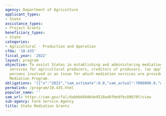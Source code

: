 ```yaml
---
agency: Department of Agriculture
applicant_types:
- State
assistance_types:
- Project Grants
beneficiary_types:
- State
categories:
- Agricultural - Production and Operation
cfda: '10.435'
fiscal_year: '2022'
layout: program
objective: To assist States in establishing and administering mediation programs and
  services for agricultural producers, creditors of producers, (as applicable) and
  persons involved in an issue for which mediation services are provided by a Certified
  Mediation Program.
obligations: '[{"x":"2022","sam_estimate":0.0,"sam_actual":7000000.0,"usa_spending_actual":0.0},{"x":"2023","sam_estimate":7000000.0,"sam_actual":0.0,"usa_spending_actual":0.0},{"x":"2024","sam_estimate":7000000.0,"sam_actual":0.0,"usa_spending_actual":0.0}]'
permalink: /program/10.435.html
popular_name: ''
sam_url: https://sam.gov/fal/dabbb66b06de4519ad8f0e9fbc09b70f/view
sub-agency: Farm Service Agency
title: State Mediation Grants
---
```


